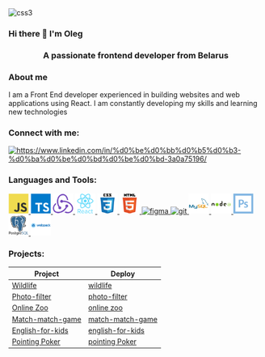 <img src="https://wallpapersmug.com/download/2560x1024/dfb868/northern-lights-coast-norway-5k.jpg" alt="css3" >

### Hi there 👋 I'm Oleg

<h3 align="center">A passionate frontend developer from Belarus</h3>

<h3>About me</h3>
<p>I am a Front End developer experienced in building websites and web applications using React. I am constantly developing my skills and learning new technologies</p>

<h3 align="left">Connect with me:</h3>
<p align="left">
<a href="https://linkedin.com/in/https://www.linkedin.com/in/%d0%be%d0%bb%d0%b5%d0%b3-%d0%ba%d0%be%d0%bd%d0%be%d0%bd-3a0a75196/" target="blank"><img align="center" src="https://raw.githubusercontent.com/rahuldkjain/github-profile-readme-generator/master/src/images/icons/Social/linked-in-alt.svg" alt="https://www.linkedin.com/in/%d0%be%d0%bb%d0%b5%d0%b3-%d0%ba%d0%be%d0%bd%d0%be%d0%bd-3a0a75196/" height="30" width="40" /></a>
</p>

<h3 align="left">Languages and Tools:</h3>
<p align="left"> 
<a href="https://developer.mozilla.org/en-US/docs/Web/JavaScript" target="_blank" rel="noreferrer"> <img src="https://raw.githubusercontent.com/devicons/devicon/master/icons/javascript/javascript-original.svg" alt="javascript" width="40" height="40"/> </a> 
<a href="https://www.typescriptlang.org/" target="_blank" rel="noreferrer"> <img src="https://raw.githubusercontent.com/devicons/devicon/master/icons/typescript/typescript-original.svg" alt="typescript" width="40" height="40"/> </a>
<a href="https://redux.js.org" target="_blank" rel="noreferrer"> <img src="https://raw.githubusercontent.com/devicons/devicon/master/icons/redux/redux-original.svg" alt="redux" width="40" height="40"/> </a>
<a href="https://reactjs.org/" target="_blank" rel="noreferrer"> <img src="https://raw.githubusercontent.com/devicons/devicon/master/icons/react/react-original-wordmark.svg" alt="react" width="40" height="40"/> </a>
<a href="https://www.w3schools.com/css/" target="_blank" rel="noreferrer"> <img src="https://raw.githubusercontent.com/devicons/devicon/master/icons/css3/css3-original-wordmark.svg" alt="css3" width="40" height="40"/> </a>
<a href="https://www.w3.org/html/" target="_blank" rel="noreferrer"> <img src="https://raw.githubusercontent.com/devicons/devicon/master/icons/html5/html5-original-wordmark.svg" alt="html5" width="40" height="40"/> </a> 
<a href="https://www.figma.com/" target="_blank" rel="noreferrer"> <img src="https://www.vectorlogo.zone/logos/figma/figma-icon.svg" alt="figma" width="40" height="40"/> </a>
<a href="https://git-scm.com/" target="_blank" rel="noreferrer"> <img src="https://www.vectorlogo.zone/logos/git-scm/git-scm-icon.svg" alt="git" width="40" height="40"/> </a>
<a href="https://www.mysql.com/" target="_blank" rel="noreferrer"> <img src="https://raw.githubusercontent.com/devicons/devicon/master/icons/mysql/mysql-original-wordmark.svg" alt="mysql" width="40" height="40"/> </a>
<a href="https://nodejs.org" target="_blank" rel="noreferrer"> <img src="https://raw.githubusercontent.com/devicons/devicon/master/icons/nodejs/nodejs-original-wordmark.svg" alt="nodejs" width="40" height="40"/> </a>
<a href="https://www.photoshop.com/en" target="_blank" rel="noreferrer"> <img src="https://raw.githubusercontent.com/devicons/devicon/master/icons/photoshop/photoshop-line.svg" alt="photoshop" width="40" height="40"/> </a>
<a href="https://www.postgresql.org" target="_blank" rel="noreferrer"> <img src="https://raw.githubusercontent.com/devicons/devicon/master/icons/postgresql/postgresql-original-wordmark.svg" alt="postgresql" width="40" height="40"/> </a>
<a href="https://webpack.js.org" target="_blank" rel="noreferrer"> <img src="https://raw.githubusercontent.com/devicons/devicon/d00d0969292a6569d45b06d3f350f463a0107b0d/icons/webpack/webpack-original-wordmark.svg" alt="webpack" width="40" height="40"/> </a> 
</p>

<h3 align="left">Projects:</h3>


| Project              |         Deploy |
| ----------- | ----------- |
| <a href="https://rolling-scopes-school.github.io/kononoleg-JSFE2021Q1/wildlife/" target="_blank" >Wildlife</a>      | <a href="https://github.com/KononOleg/Pet-Projects/tree/wildlife" target="_blank" >wildlife</a>        |
| <a href="https://rolling-scopes-school.github.io/kononoleg-JSFE2021Q1/photo-filter/" target="_blank" >Photo-filter</a>      | <a href="https://github.com/KononOleg/Pet-Projects/tree/photo-filter" target="_blank" >photo-filter</a>        |
| <a href="https://rolling-scopes-school.github.io/kononoleg-JSFE2021Q1/online-zoo/pages/landing/" target="_blank" >Online Zoo</a>      | <a href="https://github.com/KononOleg/Pet-Projects/tree/online-zoo" target="_blank" >online zoo</a>        |
| <a href="https://rolling-scopes-school.github.io/kononoleg-JSFE2021Q1/match-match-game/index.html" target="_blank" >Match-match-game</a>      | <a href="https://github.com/KononOleg/Pet-Projects/tree/match-match-game" target="_blank" >match-match-game</a>        |
| <a href="https://rolling-scopes-school.github.io/kononoleg-JSFE2021Q1/english-for-kids/" target="_blank" >English-for-kids</a>      | <a href="https://github.com/KononOleg/Pet-Projects/tree/english-for-kids" target="_blank" >english-for-kids</a>        |
| <a href="https://team33-pointing-poker.herokuapp.com/" target="_blank" >Pointing Poker</a>      | <a href="https://github.com/fronte-finem/RSS_React-2021Q3_Team-33_Pointing-Poker" target="_blank" >pointing Poker</a>        |



